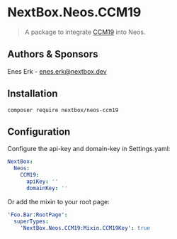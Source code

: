 # NextBox.Neos.CCM19

> A package to integrate [CCM19](https://www.ccm19.de/) into Neos.

## Authors & Sponsors

Enes Erk - enes.erk@nextbox.dev  

## Installation

```
composer require nextbox/neos-ccm19
```

## Configuration

Configure the api-key and domain-key in Settings.yaml:

```yaml
NextBox:
  Neos:
    CCM19:
      apiKey: ''
      domainKey: ''
```

Or add the mixin to your root page:

```yaml
'Foo.Bar:RootPage':
  superTypes:
    'NextBox.Neos.CCM19:Mixin.CCM19Key': true
```
